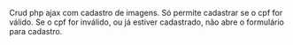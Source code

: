 Crud php ajax com cadastro de imagens.
Só permite cadastrar se o cpf for válido.
Se o cpf for inválido, ou já estiver cadastrado, não abre o formulário para cadastro.

